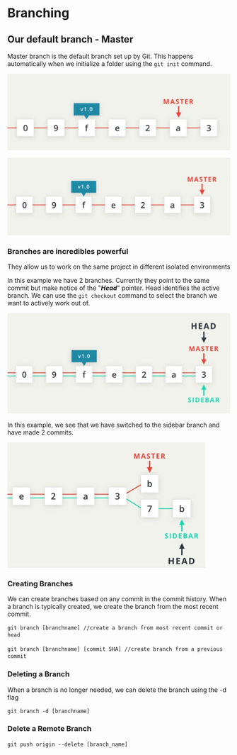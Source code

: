 # Branching

## Our default branch - Master

Master branch is the default branch set up by Git. This happens automatically when we initialize a folder using the `git init` command.

![illustrates how master points to the most recent commit - figureA](../.gitbook/assets/screen-shot-2019-06-04-at-1.30.21-am.png)

![illustrates how master points to the most recent commit - figureB](../.gitbook/assets/screen-shot-2019-06-04-at-1.33.19-am.png)

### Branches are incredibles powerful 

They allow us to work on the same project in different isolated environments

In this example we have 2 branches. Currently they point to the same commit but make notice of the "_**Head**_" pointer. Head identifies the active branch. We can use the `git checkout` command to select the branch we want to actively work out of.

![](../.gitbook/assets/screen-shot-2019-06-04-at-1.37.31-am.png)

In this example, we see that we have switched to the sidebar branch and have made 2 commits.

![](../.gitbook/assets/screen-shot-2019-06-04-at-1.39.36-am.png)

### Creating Branches

We can create branches based on any commit in the commit history. When a branch is typically created, we create the branch from the most recent commit.

```text
git branch [branchname] //create a branch from most recent commit or head

git branch [branchname] [commit SHA] //create branch from a previous commit

```

### Deleting a Branch

When a branch is no longer needed, we can delete the branch using the -d flag

```text
git branch -d [branchname]
```

### Delete a Remote Branch

```text
git push origin --delete [branch_name]
```

